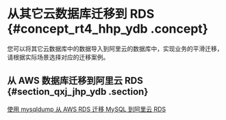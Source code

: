 # 从其它云数据库迁移到 RDS {#concept_rt4_hhp_ydb .concept}

您可以将其它云数据库中的数据导入到阿里云的数据库中，实现业务的平滑迁移，请根据实际场景选择对应的迁移案例。

## 从 AWS 数据库迁移到阿里云 RDS {#section_qxj_jhp_ydb .section}

[使用 mysqldump 从 AWS RDS 迁移 MySQL 到阿里云 RDS](https://help.aliyun.com/document_detail/52531.html)

